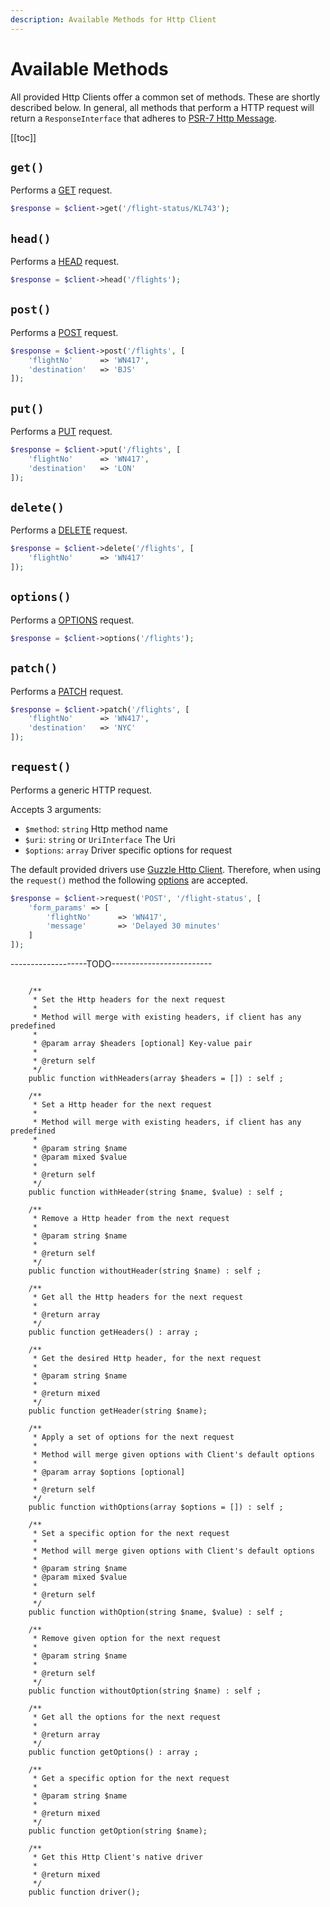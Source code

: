 ```yaml
---
description: Available Methods for Http Client
---
```


# Available Methods

All provided Http Clients offer a common set of methods. These are shortly described below.
In general, all methods that perform a HTTP request will return a `ResponseInterface` that adheres to [PSR-7 Http Message](https://www.php-fig.org/psr/psr-7/). 

[[toc]]

## `get()`

Performs a [GET](https://developer.mozilla.org/en-US/docs/Web/HTTP/Methods/GET) request.

```php
$response = $client->get('/flight-status/KL743');
```

## `head()`

Performs a [HEAD](https://developer.mozilla.org/en-US/docs/Web/HTTP/Methods/HEAD) request.

```php
$response = $client->head('/flights');
```

## `post()`

Performs a [POST](https://developer.mozilla.org/en-US/docs/Web/HTTP/Methods/POST) request.

```php
$response = $client->post('/flights', [
    'flightNo'      => 'WN417',
    'destination'   => 'BJS'
]);
```

## `put()`

Performs a [PUT](https://developer.mozilla.org/en-US/docs/Web/HTTP/Methods/PUT) request.

```php
$response = $client->put('/flights', [
    'flightNo'      => 'WN417',
    'destination'   => 'LON'
]);
```

## `delete()`

Performs a [DELETE](https://developer.mozilla.org/en-US/docs/Web/HTTP/Methods/DELETE) request.

```php
$response = $client->delete('/flights', [
    'flightNo'      => 'WN417'
]);
```

## `options()`

Performs a [OPTIONS](https://developer.mozilla.org/en-US/docs/Web/HTTP/Methods/OPTIONS) request.

```php
$response = $client->options('/flights');
```

## `patch()`

Performs a [PATCH](https://developer.mozilla.org/en-US/docs/Web/HTTP/Methods/PATCH) request.

```php
$response = $client->patch('/flights', [
    'flightNo'      => 'WN417',
    'destination'   => 'NYC'
]);
```

## `request()`

Performs a generic HTTP request.

Accepts 3 arguments:

- `$method`: `string` Http method name
- `$uri`: `string` or `UriInterface` The Uri
- `$options`: `array` Driver specific options for request

The default provided drivers use [Guzzle Http Client](http://docs.guzzlephp.org).
Therefore, when using the `request()` method the following [options](http://docs.guzzlephp.org/en/stable/request-options.html) are accepted.

```php
$response = $client->request('POST', '/flight-status', [
    'form_params' => [
        'flightNo'      => 'WN417',
        'message'       => 'Delayed 30 minutes'
    ]
]);
```

-------------------TODO-------------------------

```

    /**
     * Set the Http headers for the next request
     *
     * Method will merge with existing headers, if client has any predefined
     *
     * @param array $headers [optional] Key-value pair
     *
     * @return self
     */
    public function withHeaders(array $headers = []) : self ;

    /**
     * Set a Http header for the next request
     *
     * Method will merge with existing headers, if client has any predefined
     *
     * @param string $name
     * @param mixed $value
     *
     * @return self
     */
    public function withHeader(string $name, $value) : self ;

    /**
     * Remove a Http header from the next request
     *
     * @param string $name
     *
     * @return self
     */
    public function withoutHeader(string $name) : self ;

    /**
     * Get all the Http headers for the next request
     *
     * @return array
     */
    public function getHeaders() : array ;

    /**
     * Get the desired Http header, for the next request
     *
     * @param string $name
     *
     * @return mixed
     */
    public function getHeader(string $name);

    /**
     * Apply a set of options for the next request
     *
     * Method will merge given options with Client's default options
     *
     * @param array $options [optional]
     *
     * @return self
     */
    public function withOptions(array $options = []) : self ;

    /**
     * Set a specific option for the next request
     *
     * Method will merge given options with Client's default options
     *
     * @param string $name
     * @param mixed $value
     *
     * @return self
     */
    public function withOption(string $name, $value) : self ;

    /**
     * Remove given option for the next request
     *
     * @param string $name
     *
     * @return self
     */
    public function withoutOption(string $name) : self ;

    /**
     * Get all the options for the next request
     *
     * @return array
     */
    public function getOptions() : array ;

    /**
     * Get a specific option for the next request
     *
     * @param string $name
     *
     * @return mixed
     */
    public function getOption(string $name);

    /**
     * Get this Http Client's native driver
     *
     * @return mixed
     */
    public function driver();
```
